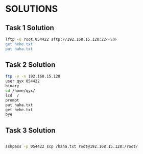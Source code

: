 # SOLUTIONS

## Task 1 Solution

```bash
lftp -u root,054422 sftp://192.168.15.128:22<<EOF
get hehe.txt
put haha.txt

```

## Task 2 Solution

```bash
ftp -v -n 192.168.15.128
user qyx 054422
binary
cd /home/qyx/
lcd  /
prompt
put haha.txt
get hehe.txt
bye

```

## Task 3 Solution

```bash

sshpass -p 054422 scp /haha.txt root@192.168.15.128:/root/

```

